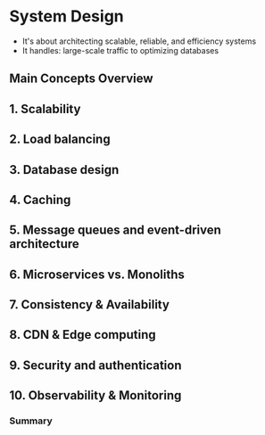 # System Design

- It's about architecting scalable, reliable, and efficiency systems
- It handles: large-scale traffic to optimizing databases

## Main Concepts Overview

## 1. Scalability

## 2. Load balancing

## 3. Database design

## 4. Caching

## 5. Message queues and event-driven architecture

## 6. Microservices vs. Monoliths

## 7. Consistency & Availability

## 8. CDN & Edge computing

## 9. Security and authentication

## 10. Observability & Monitoring

### Summary
